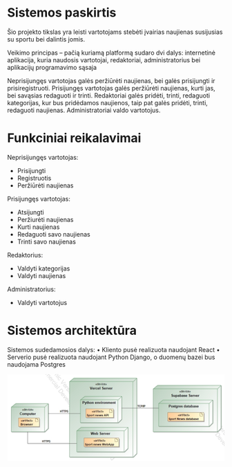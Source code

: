 # Sistemos paskirtis

Šio projekto tikslas yra leisti vartotojams stebėti įvairias naujienas susijusias su sportu bei dalintis jomis. 

Veikimo principas – pačią kuriamą platformą sudaro dvi dalys: internetinė aplikacija, kuria naudosis vartotojai, redaktoriai, administratorius bei aplikacijų programavimo sąsaja 

Neprisijungęs vartotojas galės peržiūrėti naujienas, bei galės prisijungti ir prisiregistruoti. Prisijungęs vartotojas galės peržiūrėti naujienas, kurti jas, bei savąsias redaguoti ir trinti. Redaktoriai galės pridėti, trinti, redaguoti kategorijas, kur bus pridėdamos naujienos, taip pat galės pridėti, trinti, redaguoti naujienas. Administratoriai valdo vartotojus. 

# Funkciniai reikalavimai

Neprisijungęs vartotojas:
- Prisijungti
- Registruotis
- Peržiūrėti naujienas

Prisijungęs vartotojas:
- Atsijungti
- Peržiurėti naujienas
- Kurti naujienas
- Redaguoti savo naujienas
- Trinti savo naujienas

Redaktorius:
- Valdyti kategorijas
- Valdyti naujienas

Administratorius:
- Valdyti vartotojus

# Sistemos architektūra

Sistemos sudedamosios dalys:
• Kliento pusė realizuota naudojant React
• Serverio pusė realizuota naudojant Python Django, o duomenų bazei bus naudojama Postgres

![alt text](Deployement.png)